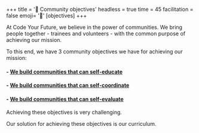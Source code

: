 +++
title = '🧭 Community objectives'
headless = true
time = 45
facilitation = false
emoji= '🧩'
[objectives]
+++

At Code Your Future, we believe in the power of communities. We bring people together - trainees and volunteers - with the common purpose of achieving our mission.

To this end, we have 3 community objectives we have for achieving our mission:

#### - [We build communities that can self-educate](../sprints/self-educate)

#### - [We build communities that can self-coordinate](../sprints/self-coordinate)

#### - [We build communities that can self-evaluate](../sprints/self-evaluate)

Achieving these objectives is very challenging.

Our solution for achieving these objectives is our curriculum.
